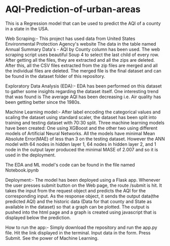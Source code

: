 # AQI-Prediction-of-urban-areas
This is a Regression model that can be used to predict the AQI of a county in a state in the USA.

Web Scraping:-
This project has used data from United States Environmental Protection Agency's website The data in the table named Annual Summary Data's - AQI by County column has been used. The web scraping script uses beautiful Soup 4 to select the last child of every row. After getting all the files, they are extracted and all the zips are deleted. After this, all the CSV files extracted from the zip files are merged and all the individual files are deleted. The merged file is the final dataset and can be found in the dataset folder of this repository.

Exploratory Data Analysis (EDA):-
EDA has been performed on this dataset to gather some insights regarding the dataset itself. One interesting trend that was found is The average AQI has been decreasing i.e. Air quality has been getting better since the 1980s.

Machine Learning model:-
After label encoding the categorical values and scaling the dataset using standard scaler, the dataset has been split into training and testing dataset with 70:30 split.
Three machine learning models have been created: One using XGBoost and the other two using different models of Artificial Neural Networks.
All the models have minimal Mean Absolute Error(MAE) of less than 3 on the testing dataset.
However the ANN model with 64 nodes in hidden layer 1, 64 nodes in hidden layer 2, and 1 node in the output layer produced the minimal MASE of 2.007 and so it is used in the deployment.

The EDA and ML model's code can be found in the file named Notebook.ipynb

Deployment:-
The model has been deployed using a Flask app. Whenever the user presses submit button on the Web page, the route /submit is hit. It takes the input from the request object and predicts the AQI for the corresponding input.
As the response object, it sends the output data(the predicted AQI) and the historic data (Data for that county and State as available in the dataset) so that a graph can be plotted.
The output is pushed into the html page and a graph is created using javascript that is displayed below the prediction.

How to run the app:-
Simply download the repository and run the app.py file.
Hit the link displayed in the terminal.
Input data in the form.
Press Submit.
See the power of Machine Learning.
